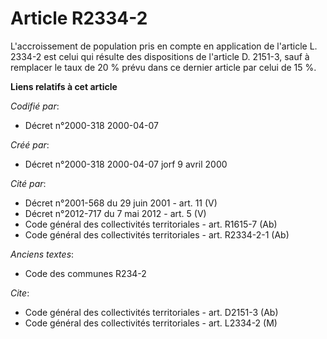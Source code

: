 # Article R2334-2

L'accroissement de population pris en compte en application de l'article L. 2334-2 est celui qui résulte des dispositions de
l'article D. 2151-3, sauf à remplacer le taux de 20 % prévu dans ce dernier article par celui de 15 %.

**Liens relatifs à cet article**

_Codifié par_:

  - Décret n°2000-318 2000-04-07

_Créé par_:

  - Décret n°2000-318 2000-04-07 jorf 9 avril 2000

_Cité par_:

  - Décret n°2001-568 du 29 juin 2001 - art. 11 (V)
  - Décret n°2012-717 du 7 mai 2012 - art. 5 (V)
  - Code général des collectivités territoriales - art. R1615-7 (Ab)
  - Code général des collectivités territoriales - art. R2334-2-1 (Ab)

_Anciens textes_:

  - Code des communes R234-2

_Cite_:

  - Code général des collectivités territoriales - art. D2151-3 (Ab)
  - Code général des collectivités territoriales - art. L2334-2 (M)
